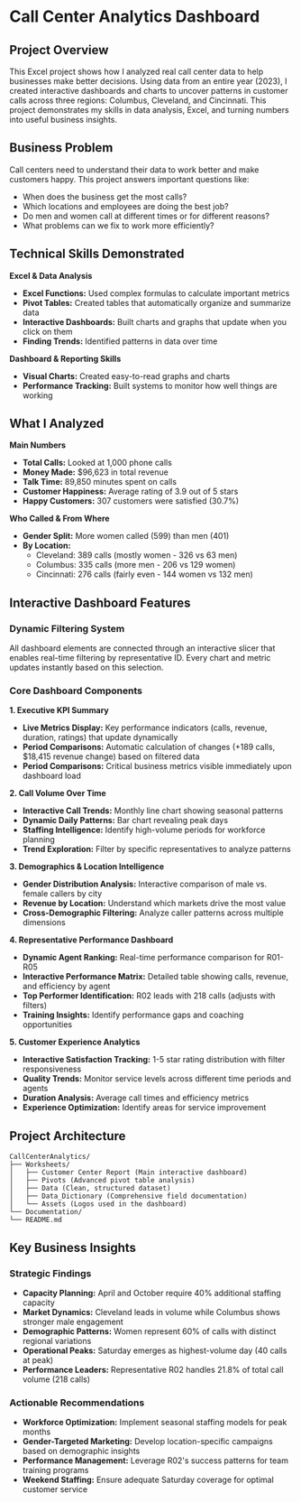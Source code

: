 # Call Center Analytics Dashboard

## Project Overview
This Excel project shows how I analyzed real call center data to help businesses make better decisions. Using data from an entire year (2023), I created interactive dashboards and charts to uncover patterns in customer calls across three regions: Columbus, Cleveland, and Cincinnati. This project demonstrates my skills in data analysis, Excel, and turning numbers into useful business insights.

## Business Problem
Call centers need to understand their data to work better and make customers happy. This project answers important questions like:
- When does the business get the most calls?
- Which locations and employees are doing the best job?
- Do men and women call at different times or for different reasons?
- What problems can we fix to work more efficiently?

## Technical Skills Demonstrated
**Excel & Data Analysis**
  - **Excel Functions:** Used complex formulas to calculate important metrics
  - **Pivot Tables:** Created tables that automatically organize and summarize data
  - **Interactive Dashboards:** Built charts and graphs that update when you click on them
  - **Finding Trends:**  Identified patterns in data over time

**Dashboard & Reporting Skills**
- **Visual Charts:** Created easy-to-read graphs and charts
- **Performance Tracking:** Built systems to monitor how well things are working

## What I Analyzed
**Main Numbers**
- **Total Calls:** Looked at 1,000 phone calls
- **Money Made:** $96,623 in total revenue
- **Talk Time:** 89,850 minutes spent on calls
- **Customer Happiness:** Average rating of 3.9 out of 5 stars
- **Happy Customers:** 307 customers were satisfied (30.7%)
  
**Who Called & From Where**
- **Gender Split:** More women called (599) than men (401)
- **By Location:**
  - Cleveland: 389 calls (mostly women - 326 vs 63 men)
  - Columbus: 335 calls (more men - 206 vs 129 women)
  - Cincinnati: 276 calls (fairly even - 144 women vs 132 men)
 
## Interactive Dashboard Features

### **Dynamic Filtering System**
All dashboard elements are connected through an interactive slicer that enables real-time filtering by representative ID. Every chart and metric updates instantly based on this selection.

###  **Core Dashboard Components**

**1. Executive KPI Summary**
 - **Live Metrics Display:** Key performance indicators (calls, revenue, duration, ratings) that update dynamically
 - **Period Comparisons:** Automatic calculation of changes (+189 calls, $18,415 revenue change) based on filtered data
 - **Period Comparisons:** Critical business metrics visible immediately upon dashboard load

**2. Call Volume Over Time**
 - **Interactive Call Trends:** Monthly line chart showing seasonal patterns
 - **Dynamic Daily Patterns:** Bar chart revealing peak days
 - **Staffing Intelligence:** Identify high-volume periods for workforce planning
 - **Trend Exploration:** Filter by specific representatives to analyze patterns

**3. Demographics & Location Intelligence**
- **Gender Distribution Analysis:** Interactive comparison of male vs. female callers by city
- **Revenue by Location:** Understand which markets drive the most value
- **Cross-Demographic Filtering:** Analyze caller patterns across multiple dimensions

**4. Representative Performance Dashboard**
- **Dynamic Agent Ranking:** Real-time performance comparison for R01-R05
- **Interactive Performance Matrix:** Detailed table showing calls, revenue, and efficiency by agent
- **Top Performer Identification:** R02 leads with 218 calls (adjusts with filters)
- **Training Insights:** Identify performance gaps and coaching opportunities

**5. Customer Experience Analytics**
- **Interactive Satisfaction Tracking:** 1-5 star rating distribution with filter responsiveness
- **Quality Trends:** Monitor service levels across different time periods and agents
- **Duration Analysis:** Average call times and efficiency metrics
- **Experience Optimization:** Identify areas for service improvement

##  Project Architecture
```
CallCenterAnalytics/
├── Worksheets/
│   ├── Customer Center Report (Main interactive dashboard)
│   ├── Pivots (Advanced pivot table analysis)
│   ├── Data (Clean, structured dataset)
│   ├── Data_Dictionary (Comprehensive field documentation)
│   └── Assets (Logos used in the dashboard)
└── Documentation/
└── README.md
```

##  Key Business Insights
### **Strategic Findings**
- **Capacity Planning:** April and October require 40% additional staffing capacity
- **Market Dynamics:** Cleveland leads in volume while Columbus shows stronger male engagement
- **Demographic Patterns:** Women represent 60% of calls with distinct regional variations
-  **Operational Peaks:** Saturday emerges as highest-volume day (40 calls at peak)
-  **Performance Leaders:** Representative R02 handles 21.8% of total call volume (218 calls)

### **Actionable Recommendations**
- **Workforce Optimization:** Implement seasonal staffing models for peak months
- **Gender-Targeted Marketing:** Develop location-specific campaigns based on demographic insights
- **Performance Management:** Leverage R02's success patterns for team training programs
- **Weekend Staffing:** Ensure adequate Saturday coverage for optimal customer service

